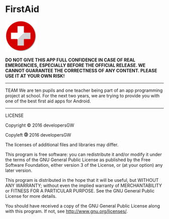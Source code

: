 # FirstAid 
<img src="firstaid_icon.png" height=100em>

**DO NOT GIVE THIS APP FULL CONFIDENCE IN CASE OF REAL EMERGENCIES, ESPECIALLY BEFORE THE OFFICIAL RELEASE. WE CANNOT GUARANTEE THE CORRECTNESS OF ANY CONTENT. PLEASE USE IT AT YOUR OWN RISK!**
___
TEAM
We are ten pupils and one teacher being part of an app programming project at school. For the next two years, we are trying to provide you with one of the best first aid apps for Android.
___
LICENSE

Copyright © 2016 developersGW

Copyleft <img src="Copyleft.svg.png" height=12.5em> 2016 developersGW

The licenses of additional files and libraries may differ.

This program is free software: you can redistribute it and/or modify
it under the terms of the GNU General Public License as published by
the Free Software Foundation, either version 3 of the License, or
(at your option) any later version.

This program is distributed in the hope that it will be useful,
but WITHOUT ANY WARRANTY; without even the implied warranty of
MERCHANTABILITY or FITNESS FOR A PARTICULAR PURPOSE.  See the
GNU General Public License for more details.

You should have received a copy of the GNU General Public License
along with this program.  If not, see <http://www.gnu.org/licenses/>.
